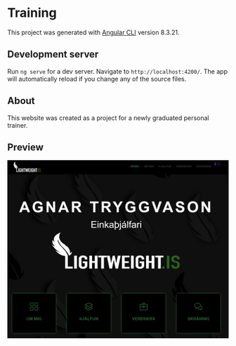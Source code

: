# Training

This project was generated with [Angular CLI](https://github.com/angular/angular-cli) version 8.3.21.

## Development server

Run `ng serve` for a dev server. Navigate to `http://localhost:4200/`. The app will automatically reload if you change any of the source files.

## About

This website was created as a project for a newly graduated personal trainer. 

## Preview
![Image description](src/assets/img/demo.PNG)
